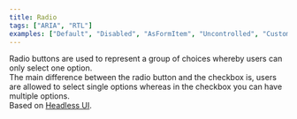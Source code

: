 ```yaml
---
title: Radio
tags: ["ARIA", "RTL"]
examples: ["Default", "Disabled", "AsFormItem", "Uncontrolled", "Customization"]
---
```


Radio buttons are used to represent a group of choices whereby users can only select one option.
<br/>
The main difference between the radio button and the checkbox is, users are allowed to select single options whereas in the checkbox you can have multiple options.
<br/>
Based on [Headless UI](https://headlessui.com/).
